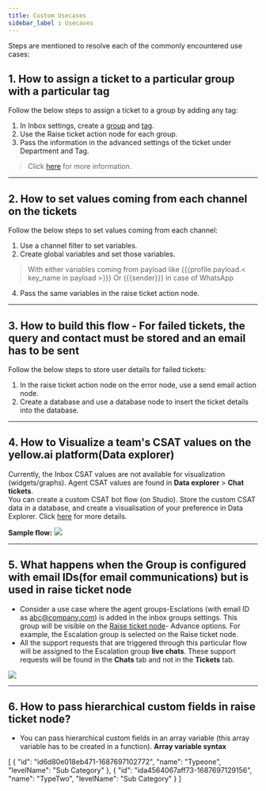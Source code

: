 ```yaml
---
title: Custom Usecases
sidebar_label : Usecases
---
```


Steps are mentioned to resolve each of the commonly encountered use cases:


  

## 1. How to assign a ticket to a particular group with a particular tag

Follow the below steps to assign a ticket to a group by adding any tag:

1. In Inbox settings, create a [group](https://docs.yellow.ai/docs/platform_concepts/inbox/inbox-settings/team/groups#1-add-a-new-agent-group) and [tag](https://docs.yellow.ai/docs/platform_concepts/inbox/inbox-settings/workflows/tags).
2. Use the Raise ticket action node for each group.
3. Pass the information in the advanced settings of the ticket under Department and Tag.

> Click [here](https://docs.yellow.ai/docs/platform_concepts/inbox/inbox-settings/team/groups#11--use-groups-in-the-raise-ticket-node) for more information. 

-----

## 2. How to set values coming from each channel on the tickets

   Follow the below steps to set values coming from each channel:
1. Use a channel filter to set variables.
2. Create global variables and set those variables.

> With either variables coming from payload like {{{profile.payload.< key_name in payload >}}} Or {{{sender}}} in case of WhatsApp

4. Pass the same variables in the raise ticket action node.

-------

## 3. How to build this flow - For failed tickets, the query and contact must be stored and an email has to be sent

  Follow the below steps to store user details for failed tickets:

1. In the raise ticket action node on the error node, use a send email action node.
2. Create a database and use a database node to insert the ticket details into the database.

--------

## 4. How to Visualize a team's CSAT values on the yellow.ai platform(Data explorer)

Currently, the Inbox CSAT values are not available for visualization (widgets/graphs). Agent CSAT values are found in **Data explorer** > **Chat tickets**.    
You can create a custom CSAT bot flow (on Studio). Store the custom CSAT data in a database, and create a visualisation of your preference in Data Explorer.
Click [here](https://docs.yellow.ai/docs/cookbooks/insights/botagentfedback) for more details.
 
**Sample flow:** 
![](https://i.imgur.com/VbWcUqQ.png)


-------

## 5. What happens when the Group is configured with email IDs(for email communications) but is used in raise ticket node 

- Consider a use case where the agent groups-Esclations (with email ID as abc@company.com) is added in the inbox groups settings. This group will be visible on the [Raise ticket node](https://docs.yellow.ai/docs/platform_concepts/studio/build/nodes/action-nodes#17-raise-ticket)- Advance options. For example, the Escalation group is selected on the Raise ticket node.  
- All the support requests that are triggered through this particular flow will be assigned to the Escalation group **live chats**. These support requests will be found in the **Chats** tab and not in the **Tickets** tab.  

![](https://i.imgur.com/Ba6S98Z.png)

---

## 6. How to pass hierarchical custom fields in raise ticket node?

- You can pass hierarchical custom fields in an array variable (this array variable has to be created in a function).
**Array variable syntax**       

[
  {
      "id": "id6d80e018eb471-1687697102772",
      "name": "Typeone",
      "levelName": "Sub Category"
  },
  {
      "id": "ida4564067aff73-1687697129156",
      "name": "TypeTwo",
      "levelName": "Sub Category"
  }
]